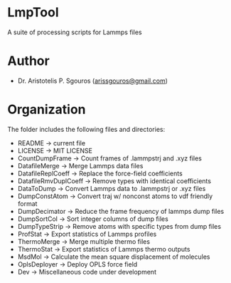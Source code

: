 # LmpTool
A suite of processing scripts for Lammps files

# Author
- Dr. Aristotelis P. Sgouros (arissgouros@gmail.com)

# Organization
The folder includes the following files and directories:
 - README               -> current file
 - LICENSE              -> MIT LICENSE
 - CountDumpFrame       -> Count frames of .lammpstrj and .xyz files
 - DatafileMerge        -> Merge Lammps data files
 - DatafileReplCoeff    -> Replace the force-field coefficients
 - DatafileRmvDuplCoeff -> Remove types with identical coefficients
 - DataToDump           -> Convert Lammps data to .lammpstrj or .xyz files
 - DumpConstAtom        -> Convert traj w/ nonconst atoms to vdf friendly format
 - DumpDecimator        -> Reduce the frame frequency of lammps dump files
 - DumpSortCol          -> Sort integer columns of dump files
 - DumpTypeStrip        -> Remove atoms with specific types from dump files
 - ProfStat             -> Export statistics of Lammps profiles
 - ThermoMerge          -> Merge multiple thermo files
 - ThermoStat           -> Export statistics of Lammps thermo outputs
 - MsdMol               -> Calculate the mean square displacement of molecules
 - OplsDeployer         -> Deploy OPLS force field
 - Dev                  -> Miscellaneous code under development
